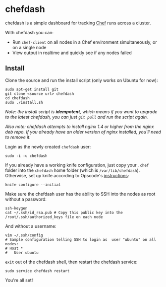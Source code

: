 chefdash
========

chefdash is a simple dashboard for tracking [Chef](http://www.opscode.com/chef/) runs across a cluster.

With chefdash you can:

* Run `chef-client` on all nodes in a Chef environment simultaneously, or on a single node
* View output in realtime and quickly see if any nodes failed

Install
-------

Clone the source and run the install script (only works on Ubuntu for now):

```shell
sudo apt-get install git
git clone <source url> chefdash
cd chefdash
sudo ./install.sh
```

*Note: the install script is **idempotent**, which means if you want to upgrade to the latest chefdash, you can just `git pull` and run the script again.*

*Also note: chefdash attempts to install nginx 1.4 or higher from the nginx deb repo. If you already have an older version of nginx installed, you'll need to remove it.*

Login as the newly created `chefdash` user:

```shell
sudo -i -u chefdash
```

If you already have a working knife configuration, just copy your `.chef` folder into the `chefdash` home folder (which is `/var/lib/chefdash`). Otherwise, set up knife according to Opscode's [instructions](http://docs.opscode.com/knife_configure.html):

```shell
knife configure --initial
```

Make sure the chefdash user has the ability to SSH into the nodes as root without a password:

```shell
ssh-keygen
cat ~/.ssh/id_rsa.pub # Copy this public key into the /root/.ssh/authorized_keys file on each node
```

And without a username:
```shell
vim ~/.ssh/config
# Sample configuration telling SSH to login as  user "ubuntu" on all nodes:
# Host *
#   User ubuntu
```

`exit` out of the chefdash shell, then restart the chefdash service:

```shell
sudo service chefdash restart
```

You're all set!
